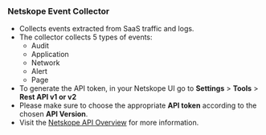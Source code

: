 [//]: # (TODO: add limitations and permissions)
### Netskope Event Collector

- Collects events extracted from SaaS traffic and logs.
- The collector collects 5 types of events: 
   - Audit
   - Application
   - Network
   - Alert
   - Page
- To generate the API token, in your Netskope UI go to **Settings** > **Tools** > **Rest API v1 or v2**
- Please make sure to choose the appropriate **API token** according to the chosen **API Version**.
- Visit the [Netskope API Overview](https://docs.netskope.com/en/rest-api-v2-overview-312207.html) for more information.